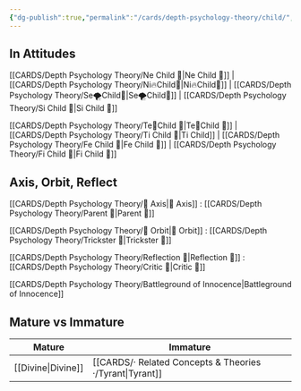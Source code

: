 ```yaml
---
{"dg-publish":true,"permalink":"/cards/depth-psychology-theory/child/","noteIcon":"","created":"2023-01-05T14:31:26.323+01:00","updated":"2023-04-18T12:32:12.797+02:00"}
---
```



## In Attitudes

[[CARDS/Depth Psychology Theory/Ne Child 🧒\|Ne Child 🧒]] | [[CARDS/Depth Psychology Theory/Ni🔥Child🧒\|Ni🔥Child🧒]] | [[CARDS/Depth Psychology Theory/Se🌪️Child🧒\|Se🌪️Child🧒]] | [[CARDS/Depth Psychology Theory/Si Child 🧒\|Si Child 🧒]]

[[CARDS/Depth Psychology Theory/Te🏹Child 🧒\|Te🏹Child 🧒]] | [[CARDS/Depth Psychology Theory/Ti Child 🧒\|Ti Child]] | [[CARDS/Depth Psychology Theory/Fe Child 🧒\|Fe Child 🧒]] | [[CARDS/Depth Psychology Theory/Fi Child 🧒\|Fi Child 🧒]]

## Axis, Orbit, Reflect

[[CARDS/Depth Psychology Theory/🧲 Axis\|🧲 Axis]] : [[CARDS/Depth Psychology Theory/Parent 🤨\|Parent 🤨]]

[[CARDS/Depth Psychology Theory/🔄 Orbit\|🔄 Orbit]] : [[CARDS/Depth Psychology Theory/Trickster 🤡\|Trickster 🤡]]

[[CARDS/Depth Psychology Theory/Reflection 🔀\|Reflection 🔀]] : [[CARDS/Depth Psychology Theory/Critic 🤔\|Critic 🤔]]

[[CARDS/Depth Psychology Theory/Battleground of Innocence\|Battleground of Innocence]]

## Mature vs Immature

| Mature | Immature |
| -------- | --------- | 
| [[Divine\|Divine]]   | [[CARDS/· Related Concepts & Theories ·/Tyrant\|Tyrant]]  |  
